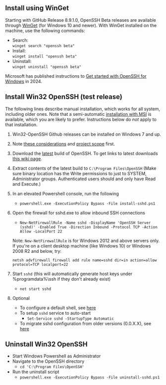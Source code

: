 ## Install using WinGet

Starting with GitHub Release 8.9.1.0, OpenSSH Beta releases are available through [WinGet](https://learn.microsoft.com/en-us/windows/package-manager/winget/) (for Windows 10 and newer). 
With WinGet installed on the machine, use the following commands:  
* Search:  
`winget search "openssh beta"`  
* Install:  
`winget install "openssh beta"`  
* Uninstall:  
`winget uninstall "openssh beta"`

Microsoft has published instructions to [Get started with OpenSSH for Windows](https://learn.microsoft.com/en-us/windows-server/administration/openssh/openssh_install_firstuse?tabs=gui#install-openssh-for-windows) in 2024.

## Install Win32 OpenSSH (test release)

The following lines describe manual installation, which works for all system, including older ones. Note that a semi-automatic [installation with MSI](https://github.com/PowerShell/Win32-OpenSSH/wiki/Install-Win32-OpenSSH-Using-MSI) is available, which you are likely to prefer. Instructions below do _not_ apply to that installation.

1. Win32-OpenSSH Github releases can be installed on Windows 7 and up.
1. Note [these considerations](https://github.com/PowerShell/Win32-OpenSSH/wiki/Various-Considerations) and [project scope](https://github.com/PowerShell/Win32-OpenSSH/wiki/Project-Scope) first.
1. Download the [latest](https://github.com/PowerShell/Win32-OpenSSH/releases/latest) build of OpenSSH.
To get links to latest downloads [this wiki page](https://github.com/PowerShell/Win32-OpenSSH/wiki/How-to-retrieve-links-to-latest-packages).
1. Extract contents of the latest build to `C:\Program Files\OpenSSH` (Make sure binary location has the Write permissions to just to SYSTEM, Administrator groups. Authenticated users should and only have Read and Execute.)
1. In an elevated Powershell console, run the following
    * `powershell.exe -ExecutionPolicy Bypass -File install-sshd.ps1`
1. Open the firewall for sshd.exe to allow inbound SSH connections
    * `New-NetFirewallRule -Name sshd -DisplayName 'OpenSSH Server (sshd)' -Enabled True -Direction Inbound -Protocol TCP -Action Allow -LocalPort 22`

    Note: `New-NetFirewallRule` is for Windows 2012 and above servers only. If you're on a client desktop machine (like Windows 10) or Windows 2008 R2 and below, try:

    ```
    netsh advfirewall firewall add rule name=sshd dir=in action=allow protocol=TCP localport=22
    ```
1. Start `sshd` (this will automatically generate host keys under %programdata%\ssh if they don't already exist)
    * `net start sshd`
1. Optional
    - To configure a default shell, see [here](https://github.com/PowerShell/Win32-OpenSSH/wiki/DefaultShell)
    - To setup `sshd` service to auto-start 
      * `Set-Service sshd -StartupType Automatic`
    - To migrate sshd configuration from older versions (0.0.X.X), see [here](https://github.com/PowerShell/Win32-OpenSSH/wiki/Migrate-sshd_config-from-older-versions)

## Uninstall Win32 OpenSSH

* Start Windows Powershell as Administrator
* Navigate to the OpenSSH directory
    * `cd 'C:\Program Files\OpenSSH'`
* Run the uninstall script
    * `powershell.exe -ExecutionPolicy Bypass -File uninstall-sshd.ps1`

[Secure file]: https://github.com/PowerShell/Win32-OpenSSH/wiki/Security-protection-of-various-files-in-win32-openssh
[build13]: https://github.com/PowerShell/Win32-OpenSSH/releases/tag/v0.0.13.0
